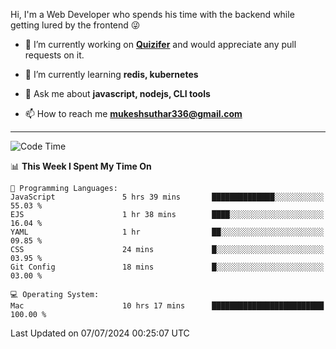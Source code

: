 Hi, I'm a Web Developer who spends his time with the backend while getting lured by the frontend 😜

- 🔭 I’m currently working on **[Quizifer](https://github.com/SutharMukesh/Quizifer/)** and would appreciate any pull requests on it.

- 🌱 I’m currently learning **redis, kubernetes**

- 💬 Ask me about **javascript, nodejs, CLI tools**

- 📫 How to reach me **mukeshsuthar336@gmail.com**

---
<!--START_SECTION:waka-->
![Code Time](http://img.shields.io/badge/Code%20Time-3%2C027%20hrs%2048%20mins-blue)

📊 **This Week I Spent My Time On** 

```text
💬 Programming Languages: 
JavaScript               5 hrs 39 mins       ██████████████░░░░░░░░░░░   55.03 % 
EJS                      1 hr 38 mins        ████░░░░░░░░░░░░░░░░░░░░░   16.04 % 
YAML                     1 hr                ██░░░░░░░░░░░░░░░░░░░░░░░   09.85 % 
CSS                      24 mins             █░░░░░░░░░░░░░░░░░░░░░░░░   03.95 % 
Git Config               18 mins             █░░░░░░░░░░░░░░░░░░░░░░░░   03.00 % 

💻 Operating System: 
Mac                      10 hrs 17 mins      █████████████████████████   100.00 % 
```


 Last Updated on 07/07/2024 00:25:07 UTC
<!--END_SECTION:waka-->
